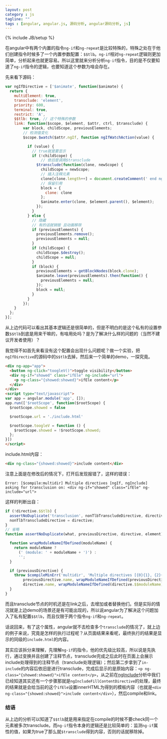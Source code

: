 ```yaml
---
layout: post
category : js
tagline: ""
tags : [angular, angular.js, 源码分析, angular源码分析, js]
---
```

{% include JB/setup %}

在angular中有两个内置的指令`ng-if`和`ng-repeat`是比较特殊的，特殊之处在于他们创建指令时候多了一个内置参数配置：`$$tlb`。`ng-if`相对`ng-repeat`逻辑则更加简单，分析起来也就更容易。所以这里就来分析分析`ng-if`指令，目的是不仅要知道了`ng-if`指令的逻辑，也要知道这个参数为啥会存在。

先来看下源码：

```js
var ngIfDirective = ['$animate', function($animate) {
  return {
    multiElement: true,
    transclude: 'element',
    priority: 600,
    terminal: true,
    restrict: 'A',
    $$tlb: true, // 这个特殊的参数
    link: function($scope, $element, $attr, ctrl, $transclude) {
        var block, childScope, previousElements;
        // 检测值变化
        $scope.$watch($attr.ngIf, function ngIfWatchAction(value) {

          if (value) {
          	// true就是要显示
            if (!childScope) {
            	// 依旧是调用$transclude
              $transclude(function(clone, newScope) {
                childScope = newScope;
                // 插入注释元素
                clone[clone.length++] = document.createComment(' end ngIf: ' + $attr.ngIf + ' ');
                // 保留引用
                block = {
                  clone: clone
                };
                $animate.enter(clone, $element.parent(), $element);
              });
            }
          } else {
          	// 隐藏
          	// 有的话就销毁 且动画移除
            if (previousElements) {
              previousElements.remove();
              previousElements = null;
            }
            if (childScope) {
              childScope.$destroy();
              childScope = null;
            }
            if (block) {
              previousElements = getBlockNodes(block.clone);
              $animate.leave(previousElements).then(function() {
                previousElements = null;
              });
              block = null;
            }
          }
        });
    }
  };
}];
```

从上边代码可以看出其基本逻辑还是很简单的，但是不明白的是这个私有的设置参数`$$tlb`到底是用来干嘛的，有啥用处吗？是为了解决什么样的问题的（当然不建议开发者使用）？

我觉得不如首先来看没有这个配置会出现什么问题呢？做一个实验，把`ngIfDirective`的源码中的`$$tlb`去掉，然后来一个简单的demo，一探究竟。

```html
<div ng-app="app">
  <button ng-click="toogleV()">toggle visibility</button>
  <div ng-if="showed" class="ifEle" ng-include="url">
    <p ng-class="{showed:showed}">ifEle content</p>
  </div>
</div>
<script type="text/javascript">
var app = angular.module('app', []);
app.run(['$rootScope', function($rootScope) {
  $rootScope.showed = false

  $rootScope.url = './include.html'

  $rootScope.toogleV = function () {
  	$rootScope.showed = !$rootScope.showed;
  };
}])
</script>
```

include.html内容：

```html
<div ng-class="{showed:showed}">include content</div>
```

注意上面是在修改后的情况下，打开后发现报错了，这样的错误：

```
Error: [$compile:multidir] Multiple directives [ngIf, ngInclude] asking for transclusion on: <div ng-if="showed" class="ifEle" ng-include="url">
```

这样的判断出自：

```js
if (!directive.$$tlb) {
  assertNoDuplicate('transclusion', nonTlbTranscludeDirective, directive, $compileNode);
  nonTlbTranscludeDirective = directive;
}
// 省略
function assertNoDuplicate(what, previousDirective, directive, element) {

  function wrapModuleNameIfDefined(moduleName) {
    return moduleName ?
      (' (module: ' + moduleName + ')') :
      '';
  }

  if (previousDirective) {
    throw $compileMinErr('multidir', 'Multiple directives [{0}{1}, {2}{3}] asking for {4} on: {5}',
        previousDirective.name, wrapModuleNameIfDefined(previousDirective.$$moduleName),
        directive.name, wrapModuleNameIfDefined(directive.$$moduleName), what, startingTag(element));
  }
}
```

而且transclude节点的时机还是在link之后，去增加或者替换他们。但是实际的情况就是上边demo的场景还是有可能出现的，所以说angular为了解决这个问题加入了私有配置`$$tlb`，而且仅限于两个指令`ng-if`和`ng-repeat`。

话说回来，有了这个属性，angular就不去检查多个`transclude`的情况了，就上边的例子来说，究竟是怎样的执行过程呢？从页面结果来看呢，最终执行的结果是显示的同级的`include.html`的内容。

其实应该拆分来理解，先理解`ng-if`的指令，他的优先级比较高，所以说是先执行，通过变换并且创建了注释节点，transclude完成之后此时在页面上会展示include处理得到的注释节点（tranclude处理逻辑）；然后第二步拿到了`in-include`的内容后依旧是进行transclude，完成后显示的是原始内容：`<p ng-class="{showed:showed}">ifEle content</p>`，从之前在[ngInclude](http://blog.aijc.net/js/2015/10/25/angular.js%E6%BA%90%E7%A0%81%E5%88%86%E6%9E%90%E4%B9%8BngInclude/)分析中我们已经知道其实还有一个步骤那就是`ngIncludeFillContentDirective`的处理，最终的结果就是会给当前的这个`ifEle`设置innerHTML为得到的模板内容（也就是`<div ng-class="{showed:showed}">include content</div>`），然后compile和link。

### 结语

从上边的分析可以知道了`$$tlb`就是用来指定在compile的时候不要check同一个元素被多次transclude。而`ng-if`指令本身的逻辑还是比较简单的：监测`ng-if`属性的值，如果为true了那么就`$transclude`得到内容，否则的话就移除掉。
